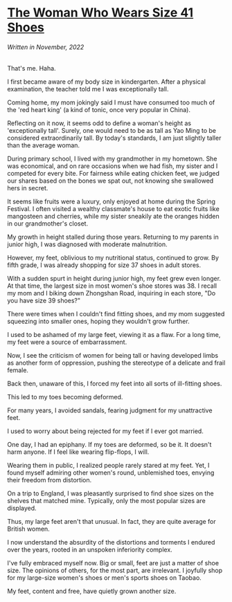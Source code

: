# [The Woman Who Wears Size 41 Shoes](https://github.com/JosieWei2023/blog/issues/9)

###### Written in November, 2022

That's me. Haha.

I first became aware of my body size in kindergarten. After a physical examination, the teacher told me I was exceptionally tall.

Coming home, my mom jokingly said I must have consumed too much of the 'red heart king' (a kind of tonic, once very popular in China).

Reflecting on it now, it seems odd to define a woman's height as 'exceptionally tall'. Surely, one would need to be as tall as Yao Ming to be considered extraordinarily tall. By today's standards, I am just slightly taller than the average woman.

During primary school, I lived with my grandmother in my hometown. She was economical, and on rare occasions when we had fish, my sister and I competed for every bite. For fairness while eating chicken feet, we judged our shares based on the bones we spat out, not knowing she swallowed hers in secret.

It seems like fruits were a luxury, only enjoyed at home during the Spring Festival. I often visited a wealthy classmate's house to eat exotic fruits like mangosteen and cherries, while my sister sneakily ate the oranges hidden in our grandmother's closet.

My growth in height stalled during those years. Returning to my parents in junior high, I was diagnosed with moderate malnutrition.

However, my feet, oblivious to my nutritional status, continued to grow. By fifth grade, I was already shopping for size 37 shoes in adult stores.

With a sudden spurt in height during junior high, my feet grew even longer. At that time, the largest size in most women's shoe stores was 38. I recall my mom and I biking down Zhongshan Road, inquiring in each store, "Do you have size 39 shoes?"

There were times when I couldn't find fitting shoes, and my mom suggested squeezing into smaller ones, hoping they wouldn't grow further.

I used to be ashamed of my large feet, viewing it as a flaw. For a long time, my feet were a source of embarrassment.

Now, I see the criticism of women for being tall or having developed limbs as another form of oppression, pushing the stereotype of a delicate and frail female.

Back then, unaware of this, I forced my feet into all sorts of ill-fitting shoes.

This led to my toes becoming deformed.

For many years, I avoided sandals, fearing judgment for my unattractive feet.

I used to worry about being rejected for my feet if I ever got married.

One day, I had an epiphany. If my toes are deformed, so be it. It doesn't harm anyone. If I feel like wearing flip-flops, I will.

Wearing them in public, I realized people rarely stared at my feet. Yet, I found myself admiring other women's round, unblemished toes, envying their freedom from distortion.

On a trip to England, I was pleasantly surprised to find shoe sizes on the shelves that matched mine. Typically, only the most popular sizes are displayed.

Thus, my large feet aren't that unusual. In fact, they are quite average for British women.

I now understand the absurdity of the distortions and torments I endured over the years, rooted in an unspoken inferiority complex.

I've fully embraced myself now. Big or small, feet are just a matter of shoe size. The opinions of others, for the most part, are irrelevant. I joyfully shop for my large-size women's shoes or men's sports shoes on Taobao.

My feet, content and free, have quietly grown another size.

